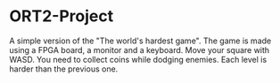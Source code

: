 # ORT2-Project
A simple version of the "The world's hardest game". The game is made using a FPGA board, a monitor and a keyboard.
Move your square with WASD. You need to collect coins while dodging enemies. Each level is harder than the previous one.
